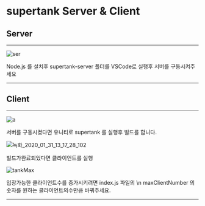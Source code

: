 # supertank  Server & Client

## Server 
---  

![ser](https://user-images.githubusercontent.com/54298426/73511578-66f68000-4429-11ea-9b73-62b76ec65bf9.PNG)

Node.js  를 설치후
supertank-server 폴더를 VSCode로 실행후 서버를 구동시켜주세요

---

## Client 

---
![a](https://user-images.githubusercontent.com/54298426/73512052-7bd41300-442b-11ea-84f5-12c569aa6f45.PNG)

서버를 구동시켰다면 유니티로 supertank 를 실행후 빌드를 합니다.



![녹화_2020_01_31_13_17_28_102](https://user-images.githubusercontent.com/54298426/73512229-29dfbd00-442c-11ea-8989-2a03040ce69d.gif)

빌드가완료되었다면 클라이언트를 실행 



![tankMax](https://user-images.githubusercontent.com/54298426/73512427-ef2a5480-442c-11ea-8e77-5af95b108e0b.PNG)

입장가능한 클라이언트수를 증가시키려면 index.js 파일의 \n
maxClientNumber 의 숫자를 원하는 클라이언트의수만큼 바꿔주세요.

---